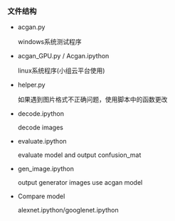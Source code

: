 ### 文件结构
+ acgan.py

    windows系统测试程序

+ acgan_GPU.py / Acgan.ipython

    linux系统程序(小组云平台使用)

+ helper.py
    
    如果遇到图片格式不正确问题，使用脚本中的函数更改

+ decode.ipython

  decode images

+ evaluate.ipython

  evaluate model and output confusion_mat

+ gen_image.ipython

  output generator images use acgan model

+ Compare model
  
  alexnet.ipython/googlenet.ipython